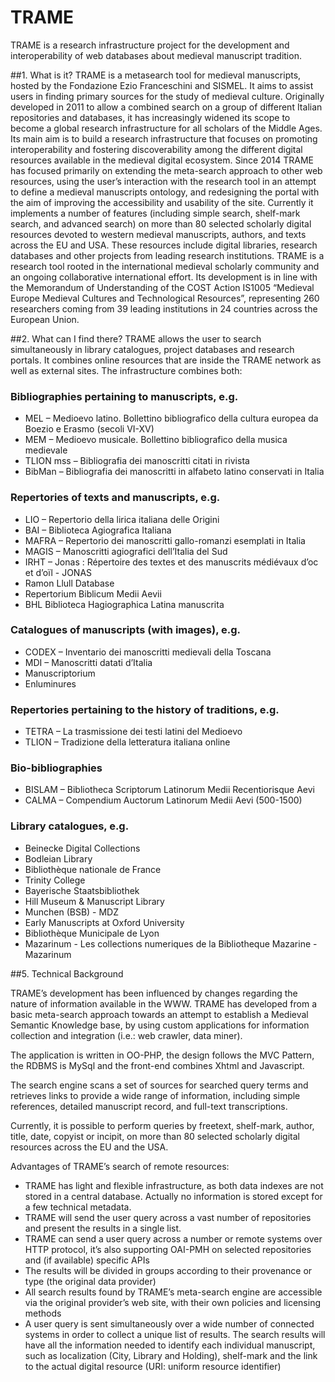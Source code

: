 # TRAME
TRAME is a research infrastructure project for the development and interoperability of web databases about medieval manuscript tradition.

##1. What is it?
TRAME is a metasearch tool for medieval manuscripts, hosted by the Fondazione Ezio Franceschini and SISMEL. It aims to assist users in finding primary sources for the study of medieval culture. Originally developed in 2011 to allow a combined search on a group of different Italian repositories and databases, it has increasingly widened its scope to become a global research infrastructure for all scholars of the Middle Ages. Its main aim is to build a research infrastructure that focuses on promoting interoperability and fostering discoverability among the different digital resources available in the medieval digital ecosystem. Since 2014 TRAME has focused primarily on extending the meta-search approach to other web resources, using the user’s interaction with the research tool in an attempt to define a medieval manuscripts ontology, and redesigning the portal with the aim of improving the accessibility and usability of the site. Currently it implements a number of features (including simple search, shelf-mark search, and advanced search) on more than 80 selected scholarly digital resources devoted to western medieval manuscripts, authors, and texts across the EU and USA. These resources include digital libraries, research databases and other projects from leading research institutions. TRAME is a research tool rooted in the international medieval scholarly community and an ongoing collaborative international effort. Its development is in line with the Memorandum of Understanding of the COST Action IS1005 “Medieval Europe Medieval Cultures and Technological Resources”, representing 260 researchers coming from 39 leading institutions in 24 countries across the European Union.

##2. What can I find there?
TRAME allows the user to search simultaneously in library catalogues, project databases and research portals. It combines online resources that are inside the TRAME network as well as external sites. The infrastructure combines both:

### Bibliographies pertaining to manuscripts, e.g.
- MEL – Medioevo latino. Bollettino bibliografico della cultura europea da Boezio e Erasmo (secoli VI-XV)
- MEM – Medioevo musicale. Bollettino bibliografico della musica medievale
- TLION mss – Bibliografia dei manoscritti citati in rivista
- BibMan – Bibliografia dei manoscritti in alfabeto latino conservati in Italia

### Repertories of texts and manuscripts, e.g.
- LIO – Repertorio della lirica italiana delle Origini
- BAI – Biblioteca Agiografica Italiana
- MAFRA – Repertorio dei manoscritti gallo-romanzi esemplati in Italia
- MAGIS – Manoscritti agiografici dell’Italia del Sud
- IRHT – Jonas : Répertoire des textes et des manuscrits médiévaux d’oc et d’oïl - JONAS
- Ramon Llull Database
- Repertorium Biblicum Medii Aevii
- BHL Biblioteca Hagiographica Latina manuscrita

### Catalogues of manuscripts (with images), e.g.
- CODEX – Inventario dei manoscritti medievali della Toscana
- MDI – Manoscritti datati d’Italia
- Manuscriptorium
- Enluminures

### Repertories pertaining to the history of traditions, e.g.
- TETRA – La trasmissione dei testi latini del Medioevo
- TLION – Tradizione della letteratura italiana online

### Bio-bibliographies
- BISLAM – Bibliotheca Scriptorum Latinorum Medii Recentiorisque Aevi
- CALMA – Compendium Auctorum Latinorum Medii Aevi (500-1500)

### Library catalogues, e.g.
- Beinecke Digital Collections
- Bodleian Library
- Bibliothèque nationale de France
- Trinity College
- Bayerische Staatsbibliothek
- Hill Museum & Manuscript Library
- Munchen (BSB) - MDZ
- Early Manuscripts at Oxford University
- Bibliothèque Municipale de Lyon
- Mazarinum - Les collections numeriques de la Bibliotheque Mazarine - Mazarinum

##5. Technical Background

TRAME’s development has been influenced by changes regarding the nature of information available in the WWW. TRAME has developed from a basic meta-search approach towards an attempt to establish a Medieval Semantic Knowledge base, by using custom applications for information collection and integration (i.e.: web crawler, data miner).

The application is written in OO-PHP, the design follows the MVC Pattern, the RDBMS is MySql and the front-end combines Xhtml and Javascript.

The search engine scans a set of sources for searched query terms and retrieves links to provide a wide range of information, including simple references, detailed manuscript record, and full-text transcriptions.

Currently, it is possible to perform queries by freetext, shelf-mark, author, title, date, copyist or incipit, on more than 80 selected scholarly digital resources across the EU and the USA.

Advantages of TRAME’s search of remote resources:

- TRAME has light and flexible infrastructure, as both data indexes are not stored in a central database. Actually no information is stored except for a few technical metadata.
- TRAME will send the user query across a vast number of repositories and present the results in a single list.
- TRAME can send a user query across a number or remote systems over HTTP protocol, it’s also supporting OAI-PMH on selected repositories and (if available) specific APIs
- The results will be divided in groups according to their provenance or type (the original data provider)
- All search results found by TRAME’s meta-search engine are accessible via the original provider’s web site, with their own policies and licensing methods
- A user query is sent simultaneously over a wide number of connected systems in order to collect a unique list of results. The search results will have all the information needed to identify each individual manuscript, such as localization (City, Library and Holding), shelf-mark and the link to the actual digital resource (URI: uniform resource identifier)


